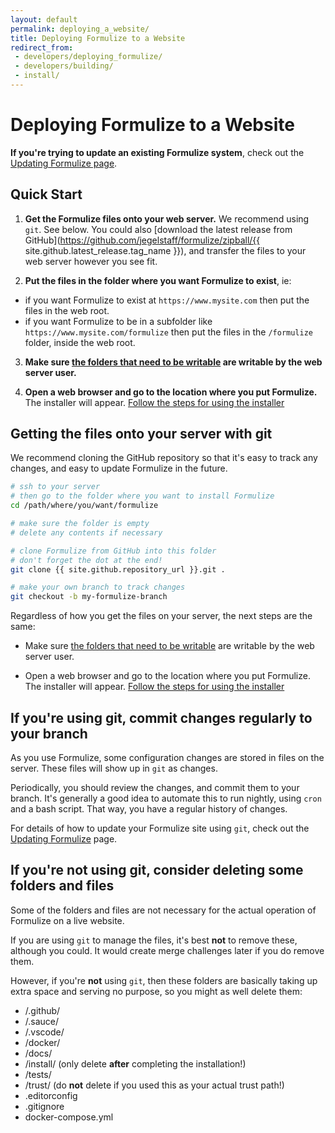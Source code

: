 ```yaml
---
layout: default
permalink: deploying_a_website/
title: Deploying Formulize to a Website
redirect_from:
 - developers/deploying_formulize/
 - developers/building/
 - install/
---
```


# Deploying Formulize to a Website

__If you're trying to update an existing Formulize system__, check out the [Updating Formulize page](../deploying_a_website/updating_formulize).

## Quick Start

1. __Get the Formulize files onto your web server.__ We recommend using ```git```. See below. You could also [download the latest release from GitHub](https://github.com/jegelstaff/formulize/zipball/{{ site.github.latest_release.tag_name }}), and transfer the files to your web server however you see fit.

2. __Put the files in the folder where you want Formulize to exist__, ie:
- if you want Formulize to exist at ```https://www.mysite.com``` then put the files in the web root.
- if you want Formulize to be in a subfolder like ```https://www.mysite.com/formulize``` then put the files in the ```/formulize``` folder, inside the web root.

3. __Make sure [the folders that need to be writable](../deploying_a_website/writable_folders) are writable by the web server user.__

4. __Open a web browser and go to the location where you put Formulize.__ The installer will appear. [Follow the steps for using the installer](../deploying_a_website/installing_formulize)

## Getting the files onto your server with git

We recommend cloning the GitHub repository so that it's easy to track any changes, and easy to update Formulize in the future.

```bash
# ssh to your server
# then go to the folder where you want to install Formulize
cd /path/where/you/want/formulize

# make sure the folder is empty
# delete any contents if necessary

# clone Formulize from GitHub into this folder
# don't forget the dot at the end!
git clone {{ site.github.repository_url }}.git .

# make your own branch to track changes
git checkout -b my-formulize-branch
```

Regardless of how you get the files on your server, the next steps are the same:

- Make sure [the folders that need to be writable](../deploying_a_website/writable_folders) are writable by the web server user.

- Open a web browser and go to the location where you put Formulize. The installer will appear. [Follow the steps for using the installer](../deploying_a_website/installing_formulize)

## If you're using git, commit changes regularly to your branch

As you use Formulize, some configuration changes are stored in files on the server. These files will show up in ```git``` as changes.

Periodically, you should review the changes, and commit them to your branch. It's generally a good idea to automate this to run nightly, using ```cron``` and a bash script. That way, you have a regular history of changes.

For details of how to update your Formulize site using ```git```, check out the [Updating Formulize](../deploying_a_website/updating_formulize) page.

## If you're not using git, consider deleting some folders and files

Some of the folders and files are not necessary for the actual operation of Formulize on a live website.

If you are using ```git``` to manage the files, it's best __not__ to remove these, although you could. It would create merge challenges later if you do remove them.

However, if you're __not__ using ```git```, then these folders are basically taking up extra space and serving no purpose, so you might as well delete them:

* /.github/
* /.sauce/
* /.vscode/
* /docker/
* /docs/
* /install/ (only delete __after__ completing the installation!)
* /tests/
* /trust/ (do __not__ delete if you used this as your actual trust path!)
* .editorconfig
* .gitignore
* docker-compose.yml


